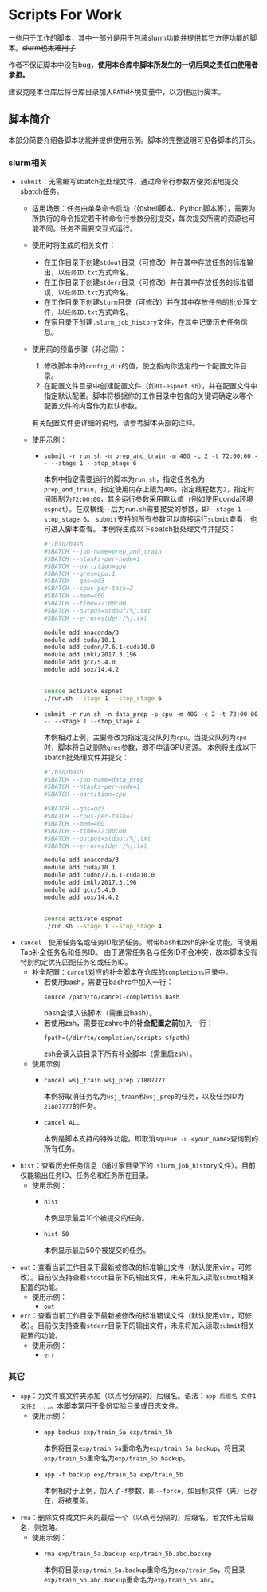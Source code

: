# Scripts For Work

一些用于工作的脚本，其中一部分是用于包装slurm功能并提供其它方便功能的脚本。~~slurm也太难用了~~

作者不保证脚本中没有bug，**使用本仓库中脚本所发生的一切后果之责任由使用者承担。**

建议克隆本仓库后将仓库目录加入`PATH`环境变量中，以方便运行脚本。

## 脚本简介

本部分简要介绍各脚本功能并提供使用示例。脚本的完整说明可见各脚本的开头。

### slurm相关

- `submit`：无需编写sbatch批处理文件，通过命令行参数方便灵活地提交sbatch任务。
  - 适用场景：任务由单条命令启动（如shell脚本、Python脚本等），需要为所执行的命令指定若干种命令行参数分别提交，每次提交所需的资源也可能不同。任务不需要交互式运行。
  - 使用时将生成的相关文件：
    - 在工作目录下创建`stdout`目录（可修改）并在其中存放任务的标准输出，以`任务ID.txt`方式命名。
    - 在工作目录下创建`stderr`目录（可修改）并在其中存放任务的标准错误，以`任务ID.txt`方式命名。
    - 在工作目录下创建`slurm`目录（可修改）并在其中存放任务的批处理文件，以`任务ID.txt`方式命名。
    - 在家目录下创建`.slurm_job_history`文件，在其中记录历史任务信息。
  - 使用前的预备步骤（非必需）：
    1. 修改脚本中的`config_dir`的值，使之指向你选定的一个配置文件目录。
    2. 在配置文件目录中创建配置文件（如`01-espnet.sh`），并在配置文件中指定默认配置。脚本将根据你的工作目录中包含的关键词确定以哪个配置文件的内容作为默认参数。

    有关配置文件更详细的说明，请参考脚本头部的注释。
  - 使用示例：
    - `submit -r run.sh -n prep_and_train -m 40G -c 2 -t 72:00:00 -- --stage 1 --stop_stage 6`

      本例中指定需要运行的脚本为`run.sh`，指定任务名为`prep_and_train`，指定使用内存上限为`40G`，指定线程数为`2`，指定时间限制为`72:00:00`，其余运行参数采用默认值（例如使用conda环境`espnet`）。在双横线`--`后为`run.sh`需要接受的参数，即`--stage 1 --stop_stage 6`。
      `submit`支持的所有参数可以直接运行`submit`查看，也可进入脚本查看。
      本例将生成以下sbatch批处理文件并提交：
      ```bash
      #!/bin/bash
      #SBATCH --job-name=prep_and_train
      #SBATCH --ntasks-per-node=1
      #SBATCH --partition=gpu
      #SBATCH --gres=gpu:1
      #SBATCH --qos=qd3
      #SBATCH --cpus-per-task=2
      #SBATCH --mem=40G
      #SBATCH --time=72:00:00
      #SBATCH --output=stdout/%j.txt
      #SBATCH --error=stderr/%j.txt

      module add anaconda/3
      module add cuda/10.1
      module add cudnn/7.6.1-cuda10.0
      module add imkl/2017.3.196
      module add gcc/5.4.0
      module add sox/14.4.2


      source activate espnet
      ./run.sh --stage 1 --stop_stage 6
      ```
    - `submit -r run.sh -n data_prep -p cpu -m 40G -c 2 -t 72:00:00 -- --stage 1 --stop_stage 4`

      本例相对上例，主要修改为指定提交队列为`cpu`。当提交队列为`cpu`时，脚本将自动删除`gres`参数，即不申请GPU资源。
      本例将生成以下sbatch批处理文件并提交：
      ```bash
      #!/bin/bash
      #SBATCH --job-name=data_prep
      #SBATCH --ntasks-per-node=1
      #SBATCH --partition=cpu
      
      #SBATCH --qos=qd3
      #SBATCH --cpus-per-task=2
      #SBATCH --mem=40G
      #SBATCH --time=72:00:00
      #SBATCH --output=stdout/%j.txt
      #SBATCH --error=stderr/%j.txt
      
      module add anaconda/3
      module add cuda/10.1
      module add cudnn/7.6.1-cuda10.0
      module add imkl/2017.3.196
      module add gcc/5.4.0
      module add sox/14.4.2
      
      
      source activate espnet
      ./run.sh --stage 1 --stop_stage 4
      ```
- `cancel`：使用任务名或任务ID取消任务。附带bash和zsh的补全功能，可使用Tab补全任务名和任务ID。
  由于通常任务名与任务ID不会冲突，故本脚本没有特别约定优先匹配任务名或任务ID。
  - 补全配置：`cancel`对应的补全脚本在仓库的`completions`目录中。
    - 若使用bash，需要在bashrc中加入一行：
      ```
      source /path/to/cancel-completion.bash
      ```
      bash会读入该脚本（需重启bash）。
    - 若使用zsh，需要在zshrc中的**补全配置之前**加入一行：
      ```
      fpath=(/dir/to/completion/scripts $fpath)
      ```
      zsh会读入该目录下所有补全脚本（需重启zsh）。
  - 使用示例：
    - `cancel wsj_train wsj_prep 21807777`

      本例将取消任务名为`wsj_train`和`wsj_prep`的任务，以及任务ID为`21807777`的任务。
    - `cancel ALL`

      本例是脚本支持的特殊功能，即取消`squeue -u <your_name>`查询到的所有任务。
- `hist`：查看历史任务信息（通过家目录下的`.slurm_job_history`文件）。目前仅能输出任务ID、任务名和任务所在目录。
  - 使用示例：
    - `hist`

      本例显示最后10个被提交的任务。
    - `hist 50`

      本例显示最后50个被提交的任务。
- `out`：查看当前工作目录下最新被修改的标准输出文件（默认使用vim，可修改）。目前仅支持查看`stdout`目录下的输出文件，未来将加入读取`submit`相关配置的功能。
  - 使用示例：
    - `out`
- `err`：查看当前工作目录下最新被修改的标准错误文件（默认使用vim，可修改）。目前仅支持查看`stderr`目录下的输出文件，未来将加入读取`submit`相关配置的功能。
  - 使用示例：
    - `err`

### 其它

- `app`：为文件或文件夹添加（以点号分隔的）后缀名。语法：`app 后缀名 文件1 文件2 ...`。本脚本常用于备份实验目录或日志文件。
  - 使用示例：
    - `app backup exp/train_5a exp/train_5b`

      本例将目录`exp/train_5a`重命名为`exp/train_5a.backup`，将目录`exp/train_5b`重命名为`exp/train_5b.backup`。
    - `app -f backup exp/train_5a exp/train_5b`

      本例相对于上例，加入了`-f`参数，即`--force`，如目标文件（夹）已存在，将被覆盖。
- `rma`：删除文件或文件夹的最后一个（以点号分隔的）后缀名。若文件无后缀名，则忽略。
  - 使用示例：
    - `rma exp/train_5a.backup exp/train_5b.abc.backup`

      本例将目录`exp/train_5a.backup`重命名为`exp/train_5a`，将目录`exp/train_5b.abc.backup`重命名为`exp/train_5b.abc`。

